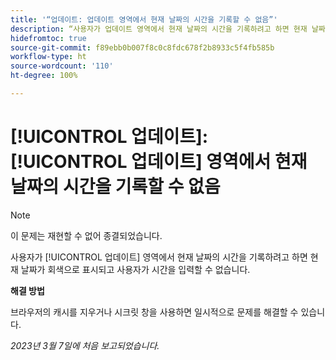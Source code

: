 ```yaml
---
title: '“업데이트: 업데이트 영역에서 현재 날짜의 시간을 기록할 수 없음”'
description: “사용자가 업데이트 영역에서 현재 날짜의 시간을 기록하려고 하면 현재 날짜가 회색으로 표시되고 사용자가 시간을 입력할 수 없습니다.”
hidefromtoc: true
source-git-commit: f89ebb0b007f8c0c8fdc678f2b8933c5f4fb585b
workflow-type: ht
source-wordcount: '110'
ht-degree: 100%

---
```



# [!UICONTROL 업데이트]: [!UICONTROL 업데이트] 영역에서 현재 날짜의 시간을 기록할 수 없음

>[!NOTE]
>
>이 문제는 재현할 수 없어 종결되었습니다.

사용자가 [!UICONTROL 업데이트] 영역에서 현재 날짜의 시간을 기록하려고 하면 현재 날짜가 회색으로 표시되고 사용자가 시간을 입력할 수 없습니다.

**해결 방법**

브라우저의 캐시를 지우거나 시크릿 창을 사용하면 일시적으로 문제를 해결할 수 있습니다.

_2023년 3월 7일에 처음 보고되었습니다._


